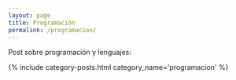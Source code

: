 ```yaml
---
layout: page
title: Programación
permalink: /programacion/
---
```


Post sobre programación y lenguajes:

{% include category-posts.html category_name='programacion' %}
